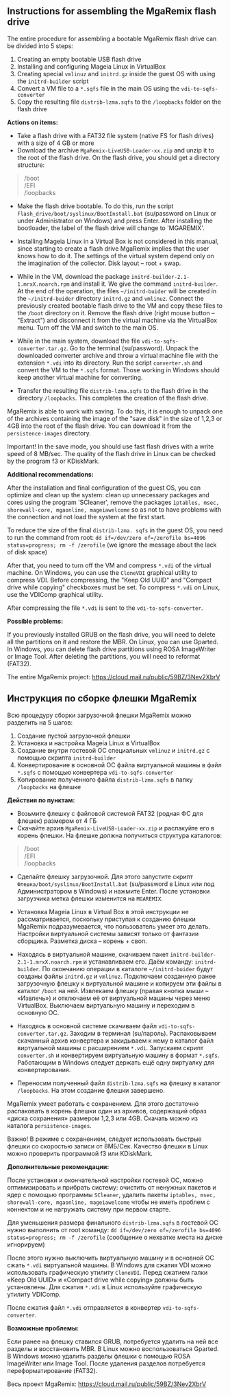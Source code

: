 Instructions for assembling the MgaRemix flash drive
---

The entire procedure for assembling a bootable MgaRemix flash drive can be divided into 5 steps:

1. Creating an empty bootable USB flash drive
2. Installing and configuring Mageia Linux in VirtualBox
3. Creating special `vmlinuz` and `initrd.gz` inside the guest OS with using the `initrd-builder` script
4. Convert a VM file to a `*.sqfs` file in the main OS using the `vdi-to-sqfs-converter`
5. Copy the resulting file `distrib-lzma.sqfs` to the `/loopbacks` folder on the flash drive

**Actions on items:**

- Take a flash drive with a FAT32 file system (native FS for flash drives) with a size of 4 GB or more
- Download the archive `MgaRemix-LiveUSB-Loader-xx.zip` and unzip it to the root of the flash drive. On the flash drive, you should get a directory structure:

>/boot  
>/EFI  
>/loopbacks

- Make the flash drive bootable. To do this, run the script `Flash_drive/boot/syslinux/BootInstall.bat` (su/password on Linux or under Administrator on Windows) and press Enter. After installing the bootloader, the label of the flash drive will change to 'MGAREMIX'.
- Installing Mageia Linux in a Virtual Box is not considered in this manual, since starting to create a flash drive MgaRemix implies that the user knows how to do it. The settings of the virtual system depend only on the imagination of the collector. Disk layout – root + swap.
- While in the VM, download the package `initrd-builder-2.1-1.mrxX.noarch.rpm` and install it. We give the command `initrd-builder`. At the end of the operation, the files `~/initrd-buider` will be created in the `~/initrd-buider` directory `initrd.gz` and `vmlinuz`. Connect the previously created bootable flash drive to the VM and copy these files to the `/boot` directory on it. Remove the flash drive (right mouse button – "Extract") and disconnect it from the virtual machine via the VirtualBox menu. Turn off the VM and switch to the main OS.
- While in the main system, download the file `vdi-to-sqfs-converter.tar.gz`. Go to the terminal (su/password). Unpack the downloaded converter archive and throw a virtual machine file with the extension `*.vdi` into its directory. Run the script `converter.sh` and convert the VM to the `*.sqfs` format. Those working in Windows should keep another virtual machine for converting.

- Transfer the resulting file `distrib-lzma.sqfs` to the flash drive in the directory `/loopbacks`. This completes the creation of the flash drive.

MgaRemix is able to work with saving. To do this, it is enough to unpack one of the archives containing the image of the "save disk" in the size of 1,2,3 or 4GB into the root of the flash drive. You can download it from the `persistence-images` directory.

Important! In the save mode, you should use fast flash drives with a write speed of 8 MB/sec. The quality of the flash drive in Linux can be checked by the program f3 or KDiskMark.

**Additional recommendations:**

After the installation and final configuration of the guest OS, you can optimize and clean up the system: clean up unnecessary packages and cores using the program 'SCleaner', remove the packages `iptables, msec, shorewall-core, mgaonline, mageiawelcome` so as not to have problems with the connection and not load the system at the first start.

To reduce the size of the final `distrib-lzma. sqfs` in the guest OS, you need to run the command from root:
`dd if=/dev/zero of=/zerofile bs=4096 status=progress; rm -f /zerofile`
(we ignore the message about the lack of disk space)

After that, you need to turn off the VM and compress `*.vdi` of the virtual machine. On Windows, you can use the `CloneVDI` graphical utility to compress VDI. Before compressing, the "Keep Old UUID" and "Compact drive while copying" checkboxes must be set. To compress `*.vdi` on Linux, use the VDIComp graphical utility.

After compressing the file `*.vdi` is sent to the `vdi-to-sqfs-converter`.

**Possible problems:**

If you previously installed GRUB on the flash drive, you will need to delete all the partitions on it and restore the MBR. On Linux, you can use Gparted. In Windows, you can delete flash drive partitions using ROSA ImageWriter or Image Tool. After deleting the partitions, you will need to reformat (FAT32).

The entire MgaRemix project: https://cloud.mail.ru/public/59BZ/3Nev2XbrV



Инструкция по cборке флешки MgaRemix
---

Всю процедуру сборки загрузочной флешки MgaRemix можно разделить на 5 шагов:

1. Создание пустой загрузочной флешки
2. Установка и настройка Mageia Linux в VirtualBox
3. Создание внутри гостевой ОС специальных `vmlinuz` и `initrd.gz` с помощью скрипта `initrd-builder`
4. Конвертирование в основной ОС файла виртуальной машины в файл `*.sqfs` с помощью конвертера `vdi-to-sqfs-converter`
5. Копирование полученного файла `distrib-lzma.sqfs` в папку `/loopbacks` на флешке

**Действия по пунктам:**

- Возьмите флешку с файловой системой FAT32 (родная ФС для флешек) размером от 4 ГБ
- Скачайте архив `MgaRemix-LiveUSB-Loader-xx.zip` и распакуйте его в корень флешки. На флешке должна получиться структура каталогов:

>/boot  
>/EFI  
>/loopbacks

- Сделайте флешку загрузочной. Для этого запустите скрипт `Флешка/boot/syslinux/BootInstall.bat` (su/password в Linux или под Администратором в Windows) и нажмите Enter. После установки загрузчика метка флешки изменится на `MGAREMIX`.
- Установка Mageia Linux в Virtual Box в этой инструкции не рассматривается, поскольку приступая к созданию флешки MgaRemix подразумевается, что пользователь умеет это делать. Настройки виртуальной системы зависят только от фантазии сборщика. Разметка диска – корень + своп.
- Находясь в виртуальной машине, скачиваем пакет `initrd-builder-2.1-1.mrxX.noarch.rpm` и устанавливаем его. Даём команду: `initrd-builder`. По окончанию операции в каталоге `~/initrd-buider` будут созданы файлы `initrd.gz` и `vmlinuz`. Подключаем созданную ранее загрузочную флешку к виртуальной машине и копируем эти файлы в каталог `/boot` на ней. Извлекаем флешку (правая кнопка мыши – «Извлечь») и отключаем её от виртуальной машины через меню VirtualBox. Выключаем виртуальную машину и переходим в основную ОС.
- Находясь в основной системе скачиваем файл `vdi-to-sqfs-converter.tar.gz`. Заходим в терминал (su/пароль). Распаковываем скачанный архив конвертера и закидываем к нему в каталог файл виртуальной машины с расширением `*.vdi`. Запускаем скрипт `converter.sh` и конвертируем виртуальную машину в формат `*.sqfs`. Работающим в Windows следует держать ещё одну виртуалку для конвертирования.

- Переносим полученный файл `distrib-lzma.sqfs` на флешку в каталог `/loopbacks`. На этом создание флешки завершено.

МgaRemix умеет работать с сохранением. Для этого достаточно распаковать в корень флешки один из архивов, содержащий образ «диска сохранения» размером 1,2,3 или 4GB. Скачать можно из каталога `persistence-images`. 

Важно! В режиме с сохранением, следует использовать быстрые флешки со скоростью записи от 8МБ/Сек.  Качество флешки в Linux можно проверить программой f3 или KDiskMark.

**Дополнительные рекомендации:**

После установки и окончательной настройки гостевой ОС, можно оптимизировать и прибрать систему: очистить от ненужных пакетов и ядер с помощью программы `SCleaner`, удалить пакеты `iptables, msec, shorewall-core, mgaonline, mageiawelcome` чтобы не иметь проблем с коннектом и не нагружать систему при первом старте.

Для уменьшения размера финального `distrib-lzma.sqfs`  в гостевой ОС нужно выполнить от root команду:
`dd if=/dev/zero of=/zerofile bs=4096 status=progress; rm -f /zerofile`
(сообщение о нехватке места на диске игнорируем)

После этого нужно выключить виртуальную машину и в основной ОС сжать `*.vdi` виртуальной машины. В Windows для сжатия VDI можно использовать графическую утилиту `CloneVDI`. Перед сжатием галки «Keep Old UUID» и «Compact drive while copying» должны быть установлены. Для сжатия `*.vdi` в Linux используйте графическую утилиту VDIComp.

После сжатия файл `*.vdi` отправляется в конвертер `vdi-to-sqfs-converter`.

**Возможные проблемы:**

Если ранее на флешку ставился GRUB, потребуется удалить на ней все разделы и восстановить MBR. В Linux можно воспользоваться Gparted. В Windows можно удалить разделы флешки с помощью ROSA ImageWriter или Image Tool. После удаления разделов потребуется переформатирование (FAT32).

Весь проект MgaRemix: https://cloud.mail.ru/public/59BZ/3Nev2XbrV


